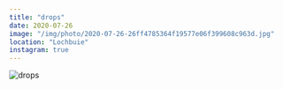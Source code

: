 ```yaml
---
title: "drops"
date: 2020-07-26
image: "/img/photo/2020-07-26-26ff4785364f19577e06f399608c963d.jpg"
location: "Lochbuie"
instagram: true
---
```


![drops](/img/photo/2020-07-26-26ff4785364f19577e06f399608c963d.jpg)

